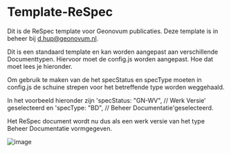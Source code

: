 # Template-ReSpec

Dit is de ReSpec template voor Geonovum publicaties. 
Deze template is in beheer bij d.hup@geonovum.nl.

Dit is een standaard template en kan worden aangepast aan verschillende Documenttypen. 
Hiervoor moet de config.js worden aangepast. Hoe dat moet lees je hieronder.



Om gebruik te maken van de het specStatus en specType moeten in config.js de 
schuine strepen voor het betreffende type worden weggehaald. 

In het voorbeeld hieronder zijn 
'specStatus: "GN-WV",                  // Werk Versie' geselecteerd en
'specType: "BD",                       // Beheer Documentatie'geselecteerd.

Het ReSpec document wordt nu dus als een werk versie van het type Beheer Documentatie vormgegeven.

![image](https://user-images.githubusercontent.com/77289333/112480805-ab07bb00-8d76-11eb-8fc4-ffff9e4cff23.png)



